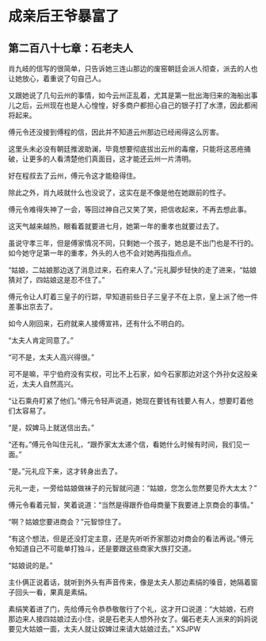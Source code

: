 # 成亲后王爷暴富了 
 ## 第二百八十七章：石老夫人
  肖九岐的信写的很简单，只告诉她三连山那边的废窑朝廷会派人彻查，派去的人也让她放心，着重说了句自己人。  
  
 又跟她说了几句云州的事情，如今云州正乱着，尤其是第一批出海归来的海船出事儿之后，云州现在也是人心惶惶，好多商户都担心自己的银子打了水漂，因此都闹将起来。  
  
 傅元令还没接到傅程的信，因此并不知道云州那边已经闹得这么厉害。  
  
 这里头未必没有朝廷推波助澜，毕竟想要彻底拔出云州的毒瘤，只能将这恶疮捅破，让更多的人看清楚他们真面目，这才能还云州一片清明。  
  
 好在程叔去了云州，傅元令这才能稳得住。  
  
 除此之外，肖九岐就什么也没说了，这实在是不像是他在她跟前的性子。  
  
 傅元令难得失神了一会，等回过神自己又笑了笑，把信收起来，不再去想此事。  
  
 这天气越来越热，眼看着就要进七月，她第一年的重孝也就要过去了。  
  
 虽说守孝三年，但是傅家情况不同，只剩她一个孩子，她总是不出门也是不行的。如今她守足第一年的重孝，外头的人也不会对她再指指点点。  
  
 “姑娘，二姑娘那边送了消息过来，石府来人了。”元礼脚步轻快的走了进来，“姑娘猜对了，四姑娘这是忍不住了。”  
  
 傅元令让人盯着三皇子的行踪，早知道前些日子三皇子不在上京，皇上派了他一件差事出京去了。  
  
 如今人刚回来，石府就来人接傅宣祎，还有什么不明白的。  
  
 “太夫人肯定同意了。”  
  
 “可不是，太夫人高兴得很。”  
  
 可不是嘛，平宁伯府没有实权，可比不上石家，如今石家那边对这个外孙女这般亲近，太夫人自然高兴。  
  
 “让石乘舟盯紧了他们。”傅元令轻声说道，她现在要钱有钱要人有人，想要盯着他们太容易了。  
  
 “是，奴婢马上就送信出去。”  
  
 “还有。”傅元令叫住元礼，“跟乔家太太递个信，看她什么时候有时间，我们见一面。”  
  
 “是。”元礼应下来，这才转身出去了。  
  
 元礼一走，一旁给姑娘做袜子的元智就问道：“姑娘，您怎么忽然要见乔大太太？”  
  
 傅元令看着元智，笑着说道：“当然是得跟乔伯母商量下我要进上京商会的事情。”  
  
 “啊？姑娘您要进商会？”元智惊住了。  
  
 “有这个想法，但是还没打定主意，还是先听听乔家那边对商会的看法再说。”傅元令知道自己不可能单打独斗，还是要跟这些商家大族打交道。  
  
 “姑娘说的是。”  
  
 主仆俩正说着话，就听到外头有声音传来，像是太夫人那边素绢的嗓音，她隔着窗子回头一看，果真是素绢。  
  
 素绢笑着进了门，先给傅元令恭恭敬敬行了个礼，这才开口说道：“大姑娘，石府那边来人接四姑娘过去小住，说是石老夫人想外孙女了。偏石老夫人派来的妈妈说要见大姑娘一面，太夫人就让奴婢过来请大姑娘过去。” 
XSJPW